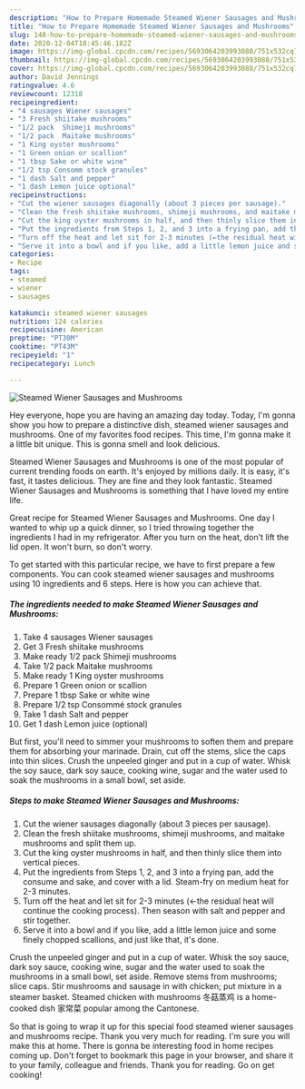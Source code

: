 ```yaml
---
description: "How to Prepare Homemade Steamed Wiener Sausages and Mushrooms"
title: "How to Prepare Homemade Steamed Wiener Sausages and Mushrooms"
slug: 148-how-to-prepare-homemade-steamed-wiener-sausages-and-mushrooms
date: 2020-12-04T18:45:46.182Z
image: https://img-global.cpcdn.com/recipes/5693064203993088/751x532cq70/steamed-wiener-sausages-and-mushrooms-recipe-main-photo.jpg
thumbnail: https://img-global.cpcdn.com/recipes/5693064203993088/751x532cq70/steamed-wiener-sausages-and-mushrooms-recipe-main-photo.jpg
cover: https://img-global.cpcdn.com/recipes/5693064203993088/751x532cq70/steamed-wiener-sausages-and-mushrooms-recipe-main-photo.jpg
author: David Jennings
ratingvalue: 4.6
reviewcount: 12318
recipeingredient:
- "4 sausages Wiener sausages"
- "3 Fresh shiitake mushrooms"
- "1/2 pack  Shimeji mushrooms"
- "1/2 pack  Maitake mushrooms"
- "1 King oyster mushrooms"
- "1 Green onion or scallion"
- "1 tbsp Sake or white wine"
- "1/2 tsp Consomm stock granules"
- "1 dash Salt and pepper"
- "1 dash Lemon juice optional"
recipeinstructions:
- "Cut the wiener sausages diagonally (about 3 pieces per sausage)."
- "Clean the fresh shiitake mushrooms, shimeji mushrooms, and maitake mushrooms and split them up."
- "Cut the king oyster mushrooms in half, and then thinly slice them into vertical pieces."
- "Put the ingredients from Steps 1, 2, and 3 into a frying pan, add the consume and sake, and cover with a lid. Steam-fry on medium heat for 2-3 minutes."
- "Turn off the heat and let sit for 2-3 minutes (←the residual heat will continue the cooking process). Then season with salt and pepper and stir together."
- "Serve it into a bowl and if you like, add a little lemon juice and some finely chopped scallions, and just like that, it&#39;s done."
categories:
- Recipe
tags:
- steamed
- wiener
- sausages

katakunci: steamed wiener sausages 
nutrition: 124 calories
recipecuisine: American
preptime: "PT30M"
cooktime: "PT43M"
recipeyield: "1"
recipecategory: Lunch

---
```



![Steamed Wiener Sausages and Mushrooms](https://img-global.cpcdn.com/recipes/5693064203993088/751x532cq70/steamed-wiener-sausages-and-mushrooms-recipe-main-photo.jpg)

Hey everyone, hope you are having an amazing day today. Today, I'm gonna show you how to prepare a distinctive dish, steamed wiener sausages and mushrooms. One of my favorites food recipes. This time, I'm gonna make it a little bit unique. This is gonna smell and look delicious.

Steamed Wiener Sausages and Mushrooms is one of the most popular of current trending foods on earth. It's enjoyed by millions daily. It is easy, it's fast, it tastes delicious. They are fine and they look fantastic. Steamed Wiener Sausages and Mushrooms is something that I have loved my entire life.

Great recipe for Steamed Wiener Sausages and Mushrooms. One day I wanted to whip up a quick dinner, so I tried throwing together the ingredients I had in my refrigerator. After you turn on the heat, don&#39;t lift the lid open. It won&#39;t burn, so don&#39;t worry.


To get started with this particular recipe, we have to first prepare a few components. You can cook steamed wiener sausages and mushrooms using 10 ingredients and 6 steps. Here is how you can achieve that.

<!--inarticleads1-->

##### The ingredients needed to make Steamed Wiener Sausages and Mushrooms:

1. Take 4 sausages Wiener sausages
1. Get 3 Fresh shiitake mushrooms
1. Make ready 1/2 pack  Shimeji mushrooms
1. Take 1/2 pack  Maitake mushrooms
1. Make ready 1 King oyster mushrooms
1. Prepare 1 Green onion or scallion
1. Prepare 1 tbsp Sake or white wine
1. Prepare 1/2 tsp Consommé stock granules
1. Take 1 dash Salt and pepper
1. Get 1 dash Lemon juice (optional)


But first, you&#39;ll need to simmer your mushrooms to soften them and prepare them for absorbing your marinade. Drain, cut off the stems, slice the caps into thin slices. Crush the unpeeled ginger and put in a cup of water. Whisk the soy sauce, dark soy sauce, cooking wine, sugar and the water used to soak the mushrooms in a small bowl, set aside. 

<!--inarticleads2-->

##### Steps to make Steamed Wiener Sausages and Mushrooms:

1. Cut the wiener sausages diagonally (about 3 pieces per sausage).
1. Clean the fresh shiitake mushrooms, shimeji mushrooms, and maitake mushrooms and split them up.
1. Cut the king oyster mushrooms in half, and then thinly slice them into vertical pieces.
1. Put the ingredients from Steps 1, 2, and 3 into a frying pan, add the consume and sake, and cover with a lid. Steam-fry on medium heat for 2-3 minutes.
1. Turn off the heat and let sit for 2-3 minutes (←the residual heat will continue the cooking process). Then season with salt and pepper and stir together.
1. Serve it into a bowl and if you like, add a little lemon juice and some finely chopped scallions, and just like that, it&#39;s done.


Crush the unpeeled ginger and put in a cup of water. Whisk the soy sauce, dark soy sauce, cooking wine, sugar and the water used to soak the mushrooms in a small bowl, set aside. Remove stems from mushrooms; slice caps. Stir mushrooms and sausage in with chicken; put mixture in a steamer basket. Steamed chicken with mushrooms 冬菇蒸鸡 is a home-cooked dish 家常菜 popular among the Cantonese. 

So that is going to wrap it up for this special food steamed wiener sausages and mushrooms recipe. Thank you very much for reading. I'm sure you will make this at home. There is gonna be interesting food in home recipes coming up. Don't forget to bookmark this page in your browser, and share it to your family, colleague and friends. Thank you for reading. Go on get cooking!
